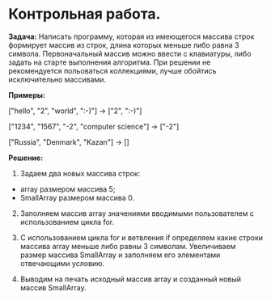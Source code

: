 # Контрольная работа.

**Задача:**
Написать программу, которая из имеющегося массива строк формирует массив из строк, длина которых меньше либо равна 3 символа. Первоначальный массив можно ввести с клавиатуры, либо задать на старте выполнения алгоритма. При решении не рекомендуется польоваться коллекциями, лучше обойтись исключительно массивами.

**Примеры:**

["hello", "2", "world", ":-)"] -> ["2", ":-)"]

["1234", "1567", "-2", "computer science"] -> ["-2"]

["Russia", "Denmark", "Kazan"] -> []

**Решение:**

1. Задаем два новых массива строк:

* array размером массива 5;
* SmallArray размером массива 0.

2. Заполняем массив array значениями вводимыми пользователем с использованием цикла for.

3. С использованием цикла for и ветвления if определяем какие строки массива array меньше либо равны 3 символам. Увеличиваем размер массива SmallArray и заполняем его элементами отвечающими условию.

4. Выводим на печать исходный массив array и созданный новый массив SmallArray.